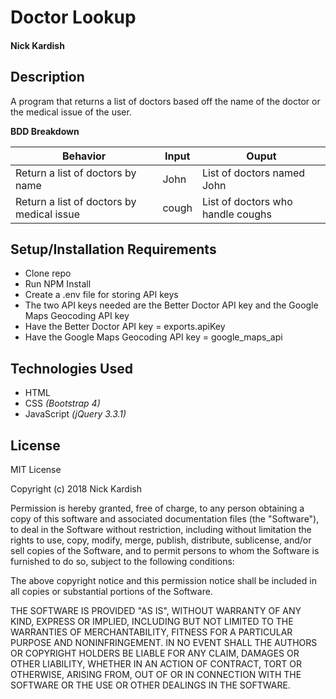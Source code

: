 # **Doctor Lookup**

#### Nick Kardish

## Description

A program that returns a list of doctors based off the name of the doctor or the medical issue of the user.

**BDD Breakdown**

Behavior | Input | Ouput
------------ | ------------- | -------------
Return a list of doctors by name | John | List of doctors named John
Return a list of doctors by medical issue | cough | List of doctors who handle coughs

## Setup/Installation Requirements

* Clone repo
* Run NPM Install
* Create a .env file for storing API keys
* The two API keys needed are the Better Doctor API key and the Google Maps Geocoding API key
* Have the Better Doctor API key = exports.apiKey
* Have the Google Maps Geocoding API key = google_maps_api

## Technologies Used

* HTML
* CSS _(Bootstrap 4)_
* JavaScript _(jQuery 3.3.1)_


## License

MIT License

Copyright (c) 2018 Nick Kardish

Permission is hereby granted, free of charge, to any person obtaining a copy
of this software and associated documentation files (the "Software"), to deal
in the Software without restriction, including without limitation the rights
to use, copy, modify, merge, publish, distribute, sublicense, and/or sell
copies of the Software, and to permit persons to whom the Software is
furnished to do so, subject to the following conditions:

The above copyright notice and this permission notice shall be included in all
copies or substantial portions of the Software.

THE SOFTWARE IS PROVIDED "AS IS", WITHOUT WARRANTY OF ANY KIND, EXPRESS OR
IMPLIED, INCLUDING BUT NOT LIMITED TO THE WARRANTIES OF MERCHANTABILITY,
FITNESS FOR A PARTICULAR PURPOSE AND NONINFRINGEMENT. IN NO EVENT SHALL THE
AUTHORS OR COPYRIGHT HOLDERS BE LIABLE FOR ANY CLAIM, DAMAGES OR OTHER
LIABILITY, WHETHER IN AN ACTION OF CONTRACT, TORT OR OTHERWISE, ARISING FROM,
OUT OF OR IN CONNECTION WITH THE SOFTWARE OR THE USE OR OTHER DEALINGS IN THE
SOFTWARE.

